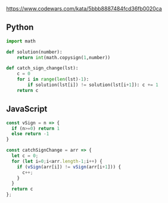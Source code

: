 https://www.codewars.com/kata/5bbb8887484fcd36fb0020ca

## Python
```python
import math

def solution(number):
    return int(math.copysign(1,number))

def catch_sign_change(lst):
    c = 0
    for i in range(len(lst)-1):
        if solution(lst[i]) != solution(lst[i+1]): c += 1
    return c
```

## JavaScript
```js
const vSign = n => {
  if (n>=0) return 1
  else return -1
}

const catchSignChange = arr => {
  let c = 0;
  for (let i=0;i<arr.length-1;i++) {
    if (vSign(arr[i]) != vSign(arr[i+1])) {
      c++;
    }
  }
  return c
};
```